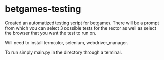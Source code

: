 # betgames-testing

Created an automatized testing script for betgames. There will be a prompt from which you can select 3 possible tests for the sector as well as select the browser that you want the test to run on.

Will need to install termcolor, selenium, webdriver_manager.

To run simply main.py in the directory through a terminal.
